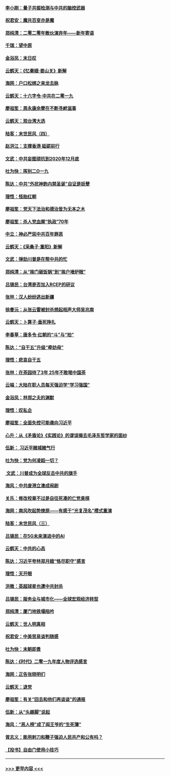 #### [李小刚：量子共振检测与中共的脑控武器](../pages/nsc993/n11754518.md?t=12301733) 
#### [祝君安：魔共百变亦是魔](../pages/nsc993/n11754469.md?t=12301733) 
#### [郑纯清：二零二零年散伙演弃年——新年寄语](../pages/nsc993/n11754195.md?t=12301733) 
#### [千瑞：望中原](../pages/nsc993/n11754159.md?t=12301733) 
#### [金浴凤：末日叹](../pages/nsc993/n11752359.md?t=12301733) 
#### [云鹤天：《忆秦娥‧娄山关》新解](../pages/nsc993/n11752348.md?t=12301733) 
#### [海网：户口松绑之来龙去脉](../pages/nsc993/n11752328.md?t=12301733) 
#### [云鹤天：十六字令‧中共在二零一九](../pages/nsc993/n11752305.md?t=12301733) 
#### [廖祖笙：周永康余孽在不断寻衅滋事](../pages/nsc993/n11751013.md?t=12301733) 
#### [云鹤天：观台湾大选](../pages/nsc993/n11751007.md?t=12301733) 
#### [陆客：末世民风（四）](../pages/nsc993/n11749203.md?t=12301733) 
#### [赵洪江：支撑香港 砥砺前行](../pages/nsc993/n11748482.md?t=12301733) 
#### [文武：中共妄图顽抗到2020年12月底](../pages/nsc993/n11748446.md?t=12301733) 
#### [吐为快：挥别二O一九](../pages/nsc993/n11748411.md?t=12301733) 
#### [陈达：中共“外扰神韵内禁圣诞”自证是妖孽](../pages/nsc993/n11748226.md?t=12301733) 
#### [理悟：怪胎红朝](../pages/nsc993/n11748206.md?t=12301733) 
#### [廖祖笙：党天下法治和德治皆为无本之木](../pages/nsc993/n11748135.md?t=12301733) 
#### [廖祖笙：杀人党血腥“执政”70年](../pages/nsc993/n11745144.md?t=12301733) 
#### [中立：神必严惩中共百年罪恶](../pages/nsc993/n11744970.md?t=12301733) 
#### [云鹤天：《采桑子‧重阳》新解](../pages/nsc993/n11744948.md?t=12301733) 
#### [文武：弹劾川普是在帮中共的忙](../pages/nsc993/n11744758.md?t=12301733) 
#### [郑纯清：从“挨门砸饭锅”到“挨户堵炉眼”](../pages/nsc993/n11744745.md?t=12301733) 
#### [吕锡民：台湾是否加入RCEP的研议](../pages/nsc993/n11744701.md?t=12301733) 
#### [张林：汉人纷纷逃出新疆](../pages/nsc993/n11743530.md?t=12301733) 
#### [徐曼沅：从张云雷被封杀想起相声大师吴兆南](../pages/nsc993/n11741816.md?t=12301733) 
#### [云鹤天：卜算子‧垂死挣扎](../pages/nsc993/n11739956.md?t=12301733) 
#### [李春草：唐多令‧红朝的“斗”与“拍”](../pages/nsc993/n11739830.md?t=12301733) 
#### [陈达：“自干五”升级“牵妨母”](../pages/nsc993/n11739724.md?t=12301733) 
#### [理悟：悲哀自干五](../pages/nsc993/n11739547.md?t=12301733) 
#### [张林：在茶园待了3年 25年不敢喝中国茶](../pages/nsc993/n11739240.md?t=12301733) 
#### [云端：大陆在职人员每天强迫学“学习强国”](../pages/nsc993/n11738735.md?t=12301733) 
#### [金浴凤：林郑之夫的渊默](../pages/nsc993/n11737735.md?t=12301733) 
#### [理悟：叹私企](../pages/nsc993/n11737715.md?t=12301733) 
#### [廖祖笙：全面失控可能袭向习近平](../pages/nsc993/n11737704.md?t=12301733) 
#### [心升：从《矛盾论》《实践论》的谬误揭去毛泽东哲学家的面纱](../pages/nsc993/n11736962.md?t=12301733) 
#### [伍新： 习近平赌城赌气行](../pages/nsc993/n11736929.md?t=12301733) 
#### [吐为快：党为何凌蹈一切？](../pages/nsc993/n11736915.md?t=12301733) 
#### [ 文武：川普成为全球反击中共的旗手](../pages/nsc993/n11736882.md?t=12301733) 
#### [海风：中共废港立澳成闹剧](../pages/nsc993/n11735857.md?t=12301733) 
#### [关乐：修改校章不过是自往死凑的亡党臭棋](../pages/nsc993/n11735097.md?t=12301733) 
#### [海网：南风吹起势燎原——有感于“光复茂名”模式重演](../pages/nsc993/n11732308.md?t=12301733) 
#### [陆客：末世民风（三）](../pages/nsc993/n11732211.md?t=12301733) 
#### [吕锡民：在5G未来演进中的AI](../pages/nsc993/n11730010.md?t=12301733) 
#### [云鹤天：中共的心态](../pages/nsc993/n11729906.md?t=12301733) 
#### [陈达：习近平夸林郑月娥“恪尽职守”感言](../pages/nsc993/n11729881.md?t=12301733) 
#### [理悟：天开眼](../pages/nsc993/n11729699.md?t=12301733) 
#### [洪微：英超球星也遭中共封杀](../pages/nsc993/n11727243.md?t=12301733) 
#### [吕锡民：服务业与城市化——全球宏观经济转型](../pages/nsc993/n11725845.md?t=12301733) 
#### [郑纯清：厦门地铁塌陷吟](../pages/nsc993/n11725813.md?t=12301733) 
#### [云鹤天：世人明真相](../pages/nsc993/n11725621.md?t=12301733) 
#### [祝君安：中美贸易谈判随感](../pages/nsc993/n11725609.md?t=12301733) 
#### [吐为快：末朝即景](../pages/nsc993/n11723365.md?t=12301733) 
#### [陈达：《时代》二零一九年度人物评选感言](../pages/nsc993/n11723337.md?t=12301733) 
#### [海网：正告张晓明们](../pages/nsc993/n11723228.md?t=12301733) 
#### [云鹤天：退党](../pages/nsc993/n11723056.md?t=12301733) 
#### [廖祖笙：有关“回去和他们再谈谈”的通报](../pages/nsc993/n11722442.md?t=12301733) 
#### [伍新：从“头踢脚”说起](../pages/nsc993/n11722429.md?t=12301733) 
#### [海风：“恶人榜”成了阎王爷的“生死簿”](../pages/nsc993/n11722272.md?t=12301733) 
#### [胥志义：能用剌刀和鞭子强迫人民共产和公有吗？](../pages/nsc993/n11720569.md?t=12301733) 
#### [【投书】自由门使用小技巧](../pages/nsc993/n11720180.md?t=12301733) 

----
#### [ >>> 更早内容 <<< ](../indexes/nsc993-earlier.md)
